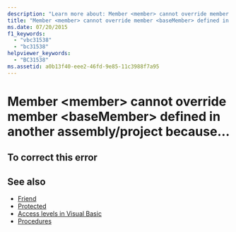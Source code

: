 ```yaml
---
description: "Learn more about: Member <member> cannot override member <baseMember> defined in another assembly/project because…"
title: "Member <member> cannot override member <baseMember> defined in another assembly-project because the access modifier 'Protected Friend' expands accessibility. Use 'Protected' instead."
ms.date: 07/20/2015
f1_keywords:
  - "vbc31538"
  - "bc31538"
helpviewer_keywords:
  - "BC31538"
ms.assetid: a0b13f40-eee2-46fd-9e85-11c3988f7a95
---
```

# Member \<member> cannot override member \<baseMember> defined in another assembly/project because…

## To correct this error

## See also

- [Friend](../language-reference/modifiers/friend.md)
- [Protected](../language-reference/modifiers/protected.md)
- [Access levels in Visual Basic](../programming-guide/language-features/declared-elements/access-levels.md)
- [Procedures](../programming-guide/language-features/procedures/index.md)
